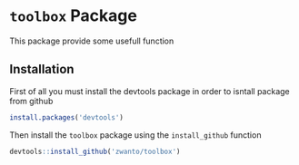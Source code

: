# `toolbox` Package

This package provide some usefull function

## Installation

First of all you must install the devtools package in order to isntall package from github

```r
install.packages('devtools')
```

Then install the `toolbox` package using the `install_github` function

```r
devtools::install_github('zwanto/toolbox')
```
